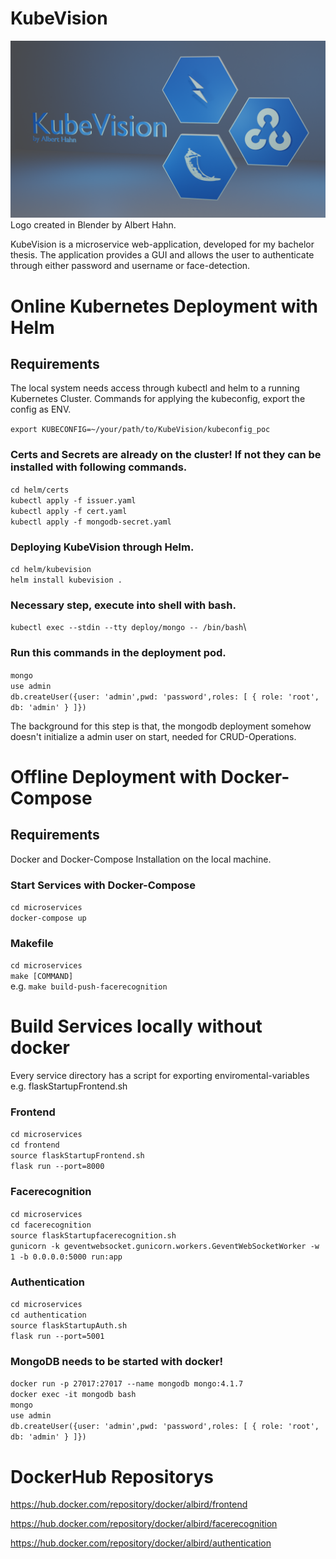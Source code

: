 # KubeVision
![alt text](https://github.com/AlbertHahn/KubeVision/blob/main/KubeVision.png)
Logo created in Blender by Albert Hahn.

KubeVision is a microservice web-application, developed for my bachelor thesis.
The application provides a GUI and allows the user to authenticate through either password and username or face-detection.


# Online Kubernetes Deployment with Helm
## Requirements
The local system needs access through kubectl and helm to a running Kubernetes Cluster.
Commands for applying the kubeconfig, export the config as ENV.

`export KUBECONFIG=~/your/path/to/KubeVision/kubeconfig_poc`

### Certs and Secrets are already on the cluster! If not they can be installed with following commands.
`cd helm/certs`\
`kubectl apply -f issuer.yaml`\
`kubectl apply -f cert.yaml`\
`kubectl apply -f mongodb-secret.yaml`

### Deploying KubeVision through Helm.
`cd helm/kubevision`\
`helm install kubevision .`

### Necessary step, execute into shell with bash.
`kubectl exec --stdin --tty deploy/mongo -- /bin/bash`\

### Run this commands in the deployment pod.
`mongo`\
`use admin`\
`db.createUser({user: 'admin',pwd: 'password',roles: [ { role: 'root', db: 'admin' } ]})`

The background for this step is that, the mongodb deployment somehow doesn't initialize a admin user on start, needed for CRUD-Operations.

# Offline Deployment with Docker-Compose
## Requirements
Docker and Docker-Compose Installation on the local machine.

### Start Services with Docker-Compose
`cd microservices`\
`docker-compose up`

### Makefile
`cd microservices`\
`make [COMMAND]`\
e.g. `make build-push-facerecognition`

# Build Services locally without docker
Every service directory has a script for exporting enviromental-variables
e.g. flaskStartupFrontend.sh

### Frontend
`cd microservices`\
`cd frontend`\
`source flaskStartupFrontend.sh`\
`flask run --port=8000`

### Facerecognition
`cd microservices`\
`cd facerecognition`\
`source flaskStartupfacerecognition.sh`\
`gunicorn -k geventwebsocket.gunicorn.workers.GeventWebSocketWorker -w 1 -b 0.0.0.0:5000 run:app`

### Authentication
`cd microservices`\
`cd authentication`\
`source flaskStartupAuth.sh`\
`flask run --port=5001`

### MongoDB needs to be started with docker!
`docker run -p 27017:27017 --name mongodb mongo:4.1.7 `\
`docker exec -it mongodb bash`\
`mongo`\
`use admin`\
`db.createUser({user: 'admin',pwd: 'password',roles: [ { role: 'root', db: 'admin' } ]})`

# DockerHub Repositorys
https://hub.docker.com/repository/docker/albird/frontend

https://hub.docker.com/repository/docker/albird/facerecognition

https://hub.docker.com/repository/docker/albird/authentication

